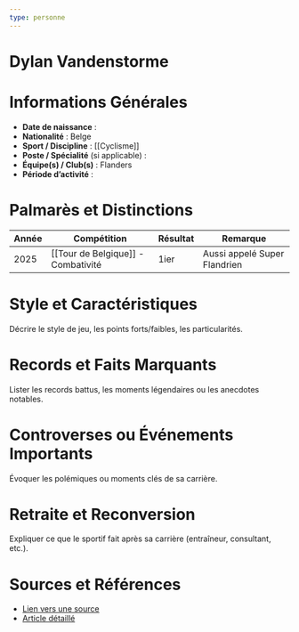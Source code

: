 ```yaml
---
type: personne
---
```


# Dylan Vandenstorme

# Informations Générales
- **Date de naissance** :  
- **Nationalité** :  Belge
- **Sport / Discipline** : [[Cyclisme]] 
- **Poste / Spécialité** (si applicable) :  
- **Équipe(s) / Club(s)** :  Flanders
- **Période d’activité** :  

# Palmarès et Distinctions
| Année | Compétition                        | Résultat | Remarque                     |
| ----- | ---------------------------------- | -------- | ---------------------------- |
| 2025  | [[Tour de Belgique]] - Combativité | 1ier     | Aussi appelé Super Flandrien |

# Style et Caractéristiques
Décrire le style de jeu, les points forts/faibles, les particularités.

# Records et Faits Marquants
Lister les records battus, les moments légendaires ou les anecdotes notables.

# Controverses ou Événements Importants
Évoquer les polémiques ou moments clés de sa carrière.

# Retraite et Reconversion
Expliquer ce que le sportif fait après sa carrière (entraîneur, consultant, etc.).

# Sources et Références
- [Lien vers une source](#)
- [Article détaillé](#)
